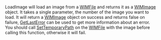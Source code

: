 LoadImage will load an image from a [WIMFile](WIMFile.md) and returns it as a [WIMImage](WIMImage.md) object. It takes a single parameter, the number of the image you want to load. It will return a [WIMImage](WIMImage.md) object on success and returns false on failure, [GetLastError](GetLastError.md) can be used to get more information about an error. You should call [SetTemporaryPath](WIMSetTemporaryPath.md) on the [WIMFile](WIMFile.md) with the image before calling this function, otherwise it will fail.